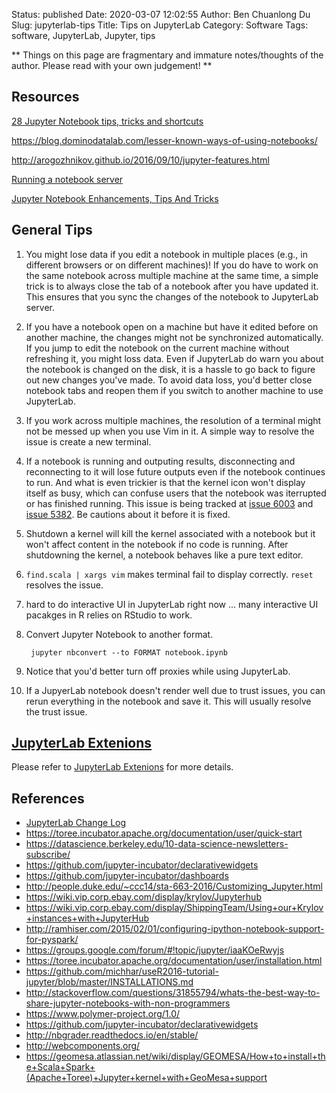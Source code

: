 Status: published
Date: 2020-03-07 12:02:55
Author: Ben Chuanlong Du
Slug: jupyterlab-tips
Title: Tips on JupyterLab
Category: Software
Tags: software, JupyterLab, Jupyter, tips

**
Things on this page are
fragmentary and immature notes/thoughts of the author.
Please read with your own judgement!
**

## Resources

[28 Jupyter Notebook tips, tricks and shortcuts](https://www.dataquest.io/blog/jupyter-notebook-tips-tricks-shortcuts/)

https://blog.dominodatalab.com/lesser-known-ways-of-using-notebooks/

http://arogozhnikov.github.io/2016/09/10/jupyter-features.html

[Running a notebook server](http://jupyter-notebook.readthedocs.io/en/latest/public_server.html)

[Jupyter Notebook Enhancements, Tips And Tricks](https://forums.fast.ai/t/jupyter-notebook-enhancements-tips-and-tricks/17064)

## General Tips

1. You might lose data if you edit a notebook in multiple places 
    (e.g., in different browsers or on different machines)!
    If you do have to work on the same notebook across multiple machine at the same time,
    a simple trick is to always close the tab of a notebook after you have updated it.
    This ensures that you sync the changes of the notebook to JupyterLab server.

2. If you have a notebook open on a machine 
    but have it edited before on another machine, 
    the changes might not be synchronized automatically.
    If you jump to edit the notebook on the current machine without refreshing it, 
    you might loss data.
    Even if JupyterLab do warn you about the notebook is changed on the disk,
    it is a hassle to go back to figure out new changes you've made.
    To avoid data loss,
    you'd better close notebook tabs and reopen them
    if you switch to another machine to use JupyterLab. 

3. If you work across multiple machines, 
    the resolution of a terminal might not be messed up when you use Vim in it.
    A simple way to resolve the issue is create a new terminal.

4. If a notebook is running and outputing results, 
    disconnecting and reconnecting to it will lose future outputs
    even if the notebook continues to run.
    And what is even trickier is that the kernel icon won't display itself as busy,
    which can confuse users that the notebook was iterrupted or has finished running.
    This issue is being tracked at 
    [issue 6003](https://github.com/jupyterlab/jupyterlab/issues/6003)
    and
    [issue 5382](https://github.com/jupyterlab/jupyterlab/issues/5382).
    Be cautions about it before it is fixed.

2. Shutdown a kernel will kill the kernel associated with a notebook
    but it won't affect content in the notebook if no code is running. 
    After shutdowning the kernel, 
    a notebook behaves like a pure text editor.

1. `find.scala | xargs vim` makes terminal fail to display correctly.
    `reset` resolves the issue.

2. hard to do interactive UI in JupyterLab right now ...
    many interactive UI pacakges in R relies on RStudio to work.

3. Convert Jupyter Notebook to another format.

        jupyter nbconvert --to FORMAT notebook.ipynb

4. Notice that you'd better turn off proxies while using JupyterLab. 

5. If a JupyerLab notebook doesn't render well due to trust issues, 
    you can rerun everything in the notebook and save it. 
    This will usually resolve the trust issue.

## [JupyterLab Extenions](http://www.legendu.net/misc/blog/useful-tools-extensions-for-jupyterlab/)
Please refer to
[JupyterLab Extenions](http://www.legendu.net/misc/blog/useful-tools-extensions-for-jupyterlab/)
for more details.

## References
- [JupyterLab Change Log](https://jupyterlab.readthedocs.io/en/stable/getting_started/changelog.html)
- https://toree.incubator.apache.org/documentation/user/quick-start
- https://datascience.berkeley.edu/10-data-science-newsletters-subscribe/ 
- https://github.com/jupyter-incubator/declarativewidgets
- https://github.com/jupyter-incubator/dashboards
- http://people.duke.edu/~ccc14/sta-663-2016/Customizing_Jupyter.html
- https://wiki.vip.corp.ebay.com/display/krylov/Jupyterhub
- https://wiki.vip.corp.ebay.com/display/ShippingTeam/Using+our+Krylov+instances+with+JupyterHub
- http://ramhiser.com/2015/02/01/configuring-ipython-notebook-support-for-pyspark/
- https://groups.google.com/forum/#!topic/jupyter/iaaKOeRwyjs
- https://toree.incubator.apache.org/documentation/user/installation.html
- https://github.com/michhar/useR2016-tutorial-jupyter/blob/master/INSTALLATIONS.md
- http://stackoverflow.com/questions/31855794/whats-the-best-way-to-share-jupyter-notebooks-with-non-programmers
- https://www.polymer-project.org/1.0/
- https://github.com/jupyter-incubator/declarativewidgets
- http://nbgrader.readthedocs.io/en/stable/
- http://webcomponents.org/
- https://geomesa.atlassian.net/wiki/display/GEOMESA/How+to+install+the+Scala+Spark+(Apache+Toree)+Jupyter+kernel+with+GeoMesa+support
